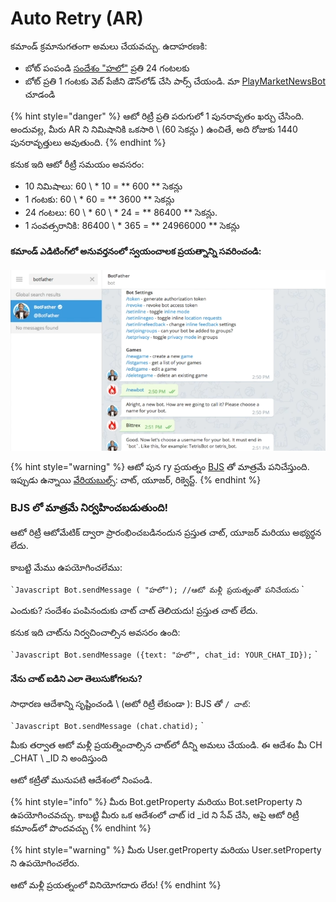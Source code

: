 # Auto Retry \(AR\)

కమాండ్ క్రమానుగతంగా అమలు చేయవచ్చు. ఉదాహరణకి:

* బోట్ పంపండి [సందేశం "హలో"](https://help.bots.business/store/welcome-bot#good-morning-every-day) ప్రతి 24 గంటలకు
* బోట్ ప్రతి 1 గంటకు వెబ్ పేజీని డౌన్‌లోడ్ చేసి పార్స్ చేయండి. మా [PlayMarketNewsBot](https://telegram.me/PlayMarketNewsBot) చూడండి

{% hint style="danger" %}
ఆటో రిట్రీ ప్రతి పరుగులో 1 పునరావృతం ఖర్చు చేసింది. అందువల్ల, మీరు AR ని నిమిషానికి ఒకసారి \ (60 సెకన్లు \) ఉంచితే, అది రోజుకు 1440 పునరావృత్తులు అవుతుంది.
{% endhint %}

కనుక ఇది ఆటో రీట్రీ సమయం అవసరం:

* 10 నిమిషాలు: 60 \ * 10 = ** 600 ** సెకన్లు
* 1 గంటకు: 60 \ * 60 = ** 3600 ** సెకన్లు
* 24 గంటలు: 60 \ * 60 \ * 24 = ** 86400 ** సెకన్లు.
* 1 సంవత్సరానికి: 86400 \ * 365 = ** 24966000 ** సెకన్లు

#### కమాండ్ ఎడిటింగ్‌లో అనువర్తనంలో స్వయంచాలక ప్రయత్నాన్ని సవరించండి:

![కమాండ్ ఎడిటింగ్‌లో ఆటో మళ్లీ ప్రయత్నించే సమయాన్ని సవరించవచ్చు](../.gitbook/assets/image%20%2844%29.png)


{% hint style="warning" %}
ఆటో పున ry ప్రయత్నం [BJS](https://help.bots.business/scenarios-and-bjs) తో మాత్రమే పనిచేస్తుంది. ఇప్పుడు ఉన్నాయి [వేరియబుల్స్](https://help.bots.business/scenarios-and-bjs/variables): చాట్, యూజర్, రిక్వెస్ట్.
{% endhint %}

### BJS లో మాత్రమే నిర్వహించబడుతుంది!

ఆటో రిట్రీ ఆటోమేటిక్ ద్వారా ప్రారంభించబడినందున ప్రస్తుత చాట్, యూజర్ మరియు అభ్యర్థన లేదు.

కాబట్టి మేము ఉపయోగించలేము:

`` `Javascript
Bot.sendMessage ( "హలో"); //ఆటో మళ్లీ ప్రయత్నంతో పనిచేయదు
`` `

ఎందుకు? సందేశం పంపినందుకు చాట్ చాట్ తెలియదు! ప్రస్తుత చాట్ లేదు.

కనుక ఇది చాట్‌ను నిర్వచించాల్సిన అవసరం ఉంది:

`` `Javascript
Bot.sendMessage ({text: "హలో", chat_id: YOUR_CHAT_ID});
`` `

#### నేను చాట్ ఐడిని ఎలా తెలుసుకోగలను?

సాధారణ ఆదేశాన్ని సృష్టించండి \ (అటో రిట్రీ లేకుండా \): BJS తో `/ చాట్`:

`` `Javascript
Bot.sendMessage (chat.chatid);
`` `

మీకు తర్వాత ఆటో మళ్లీ ప్రయత్నించాల్సిన చాట్‌లో దీన్ని అమలు చేయండి. ఈ ఆదేశం మీ CH _CHAT \ _ID ని అందిస్తుంది

ఆటో కట్రీతో మునుపటి ఆదేశంలో నింపండి.



{% hint style="info" %}
మీరు Bot.getProperty మరియు Bot.setProperty ని ఉపయోగించవచ్చు. కాబట్టి మీరు ఒక ఆదేశంలో చాట్ id _id ని సేవ్ చేసి, ఆపై ఆటో రిట్రీ కమాండ్‌లో పొందవచ్చు
{% endhint %}

{% hint style="warning" %}
మీరు User.getProperty మరియు User.setProperty ని ఉపయోగించలేరు.

ఆటో మళ్లీ ప్రయత్నంలో వినియోగదారు లేరు!
{% endhint %}









